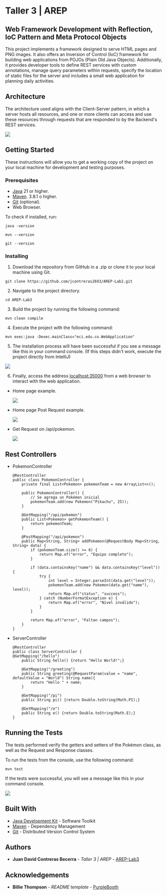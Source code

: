 # Taller 3 | AREP

## Web Framework Development with Reflection, IoC Pattern and Meta Protocol Objects

This project implements a framework designed to serve HTML pages and PNG images. It also offers an Inversion of Control (IoC) framework for building web applications from POJOs (Plain Old Java Objects). Additionally, it provides developer tools to define REST services with custom annotations, manage query parameters within requests, specify the location of static files for the server and includes a small web application for planning daily activities.

## Architecture

The architecture used aligns with the Client-Server pattern, in which a server hosts all resources, and one or more clients can access and use these resources through requests that are responded to by the Backend's REST services.

![](src/main/resources/images/architecture.png)

## Getting Started

These instructions will allow you to get a working copy of the project on your local machine for development and testing purposes.

### Prerequisites

- [Java](https://www.oracle.com/co/java/technologies/downloads/) 21 or higher.
- [Maven](https://maven.apache.org/download.cgi). 3.8.1 o higher.
- [Git](https://git-scm.com/downloads) (optional).
- Web Browser.

To check if installed, run:

```
java -version
```
```
mvn --version
```
```
git --version
```

### Installing

1. Download the repository from GitHub in a .zip or clone it to your local machine using Git.

```
git clone https://github.com/jcontreras2693/AREP-Lab2.git
```

2. Navigate to the project directory.

```
cd AREP-Lab3
```

3. Build the project by running the following command:

```
mvn clean compile
```

4. Execute the project with the following command:

```
mvn exec:java -Dexec.mainClass="eci.edu.co.WebApplication"
```
5. The installation process will have been successful if you see a message like this in your command console. (If this steps didn't work, execute the project directly from IntelliJ)

![](src/main/resources/images/succes.png)

6. Finally, access the address [localhost:35000](http://localhost:35000/) from a web browser to interact with the web application.

- Home page example.

    ![](src/main/resources/images/home-page.png)

- Home page Post Request example.

    ![](src/main/resources/images/employed-page.png)

- Get Request on /api/pokemon.

    ![](src/main/resources/images/api-pokemon.png)

## Rest Controllers
- PokemonController
    ```
    @RestController
    public class PokemonController {
        private final List<Pokemon> pokemonTeam = new ArrayList<>();
    
        public PokemonController() {
            // Se agrega un Pokémon inicial
            pokemonTeam.add(new Pokemon("Pikachu", 25));
        }
    
        @GetMapping("/api/pokemon")
        public List<Pokemon> getPokemonTeam() {
            return pokemonTeam;
        }
    
        @PostMapping("/api/pokemon")
        public Map<String, String> addPokemon(@RequestBody Map<String, String> data) {
            if (pokemonTeam.size() >= 6) {
                return Map.of("error", "Equipo completo");
            }
    
            if (data.containsKey("name") && data.containsKey("level")) {
                try {
                    int level = Integer.parseInt(data.get("level"));
                    pokemonTeam.add(new Pokemon(data.get("name"), level));
                    return Map.of("status", "success");
                } catch (NumberFormatException e) {
                    return Map.of("error", "Nivel inválido");
                }
            }
    
            return Map.of("error", "Faltan campos");
        }
    }
    ```

- ServerController
    ```
    @RestController
    public class ServerController {
    @GetMapping("/hello")
        public String hello() {return "Hello World!";}
    
        @GetMapping("/greeting")
        public String greeting(@RequestParam(value = "name", defaultValue = "World") String name){
            return "Hello " + name;
        }
    
        @GetMapping("/pi")
        public String pi() {return Double.toString(Math.PI);}
    
        @GetMapping("/e")
        public String e() {return Double.toString(Math.E);}
    }
  ```

## Running the Tests

The tests performed verify the getters and setters of the Pokémon class, as well as the Request and Response classes.

To run the tests from the console, use the following command:

```
mvn test
```

If the tests were successful, you will see a message like this in your command console.

![](src/main/resources/images/tests.png)

## Built With

* [Java Development Kit](https://www.oracle.com/co/java/technologies/downloads/) - Software Toolkit
* [Maven](https://maven.apache.org/) - Dependency Management
* [Git](https://git-scm.com/) - Distributed Version Control System

## Authors

* **Juan David Contreras Becerra** - *Taller 3 | AREP* - [AREP-Lab3](https://github.com/jcontreras2693/AREP-Lab3.git)

## Acknowledgements

* **Billie Thompson** - *README template* - [PurpleBooth](https://github.com/PurpleBooth)
